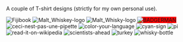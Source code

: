 A couple of T-shirt designs (strictly for my own personal use).

<img src="Fijibook.svg" alt="Fijibook" title="Fijibook">
<img src="Malt_Whiskey-logo.svg" alt="Malt_Whiskey-logo" title="Malt_Whiskey-logo">
<img src="Malt_Whisky-logo.svg" alt="Malt_Whisky-logo" title="Malt_Whisky-logo">
<img src="badgerman.svg" alt="BADGERMAN" title="BADGERMAN" style="background-color: red;">
<img src="ceci-nest-pas-une-pipette.svg" alt="ceci-nest-pas-une-pipette" title="ceci-nest-pas-une-pipette">
<img src="color-your-language.svg" alt="color-your-language" title="color-your-language">
<img src="cyan-sign.svg" alt="cyan-sign" title="cyan-sign">
<img src="pi.svg" alt="pi" title="pi">
<img src="read-it-on-wikipedia.svg" alt="read-it-on-wikipedia" title="read-it-on-wikipedia">
<img src="scientists-ahead.svg" alt="scientists-ahead" title="scientists-ahead">
<img src="turkey.svg" alt="turkey" title="turkey">
<img src="whisky-bottle.svg" alt="whisky-bottle" title="whisky-bottle">
